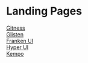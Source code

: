 # Landing Pages

[Gitness](https://gitness.com) </br>
[Glisten](https://glisten-ai.vercel.app)</br>
[Franken UI](https://franken-ui.dev/)</br>
[Hyper UI](https://hyperui.dev/)</br>
[Kempo](https://kempo.io/)</br>
